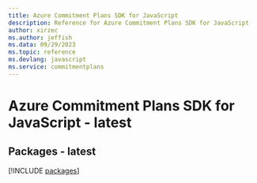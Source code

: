```yaml
---
title: Azure Commitment Plans SDK for JavaScript
description: Reference for Azure Commitment Plans SDK for JavaScript
author: xirzec
ms.author: jeffish
ms.data: 09/29/2023
ms.topic: reference
ms.devlang: javascript
ms.service: commitmentplans
---
```

# Azure Commitment Plans SDK for JavaScript - latest
## Packages - latest
[!INCLUDE [packages](commitment-plans-index.md)]